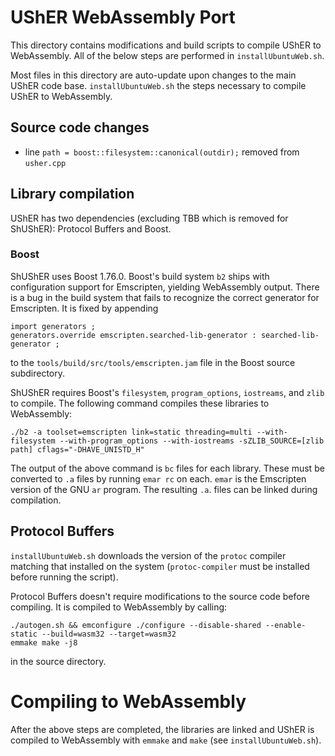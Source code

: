 # UShER WebAssembly Port

This directory contains modifications and build scripts to compile UShER to WebAssembly. All of the below steps are performed in `installUbuntuWeb.sh`.

Most files in this directory are auto-update upon changes to the main UShER code base. `installUbuntuWeb.sh` the steps necessary to compile UShER to WebAssembly.

## Source code changes
- line `path = boost::filesystem::canonical(outdir);` removed from `usher.cpp`

## Library compilation
UShER has two dependencies (excluding TBB which is removed for ShUShER): Protocol Buffers and Boost.

### Boost
ShUShER uses Boost 1.76.0. Boost's build system `b2` ships with configuration support for Emscripten, yielding WebAssembly output. There is a bug in the build system that fails to recognize the correct generator for Emscripten. It is fixed by appending
    
    import generators ;
    generators.override emscripten.searched-lib-generator : searched-lib-generator ;
to the `tools/build/src/tools/emscripten.jam` file in the Boost source subdirectory.

ShUShER requires Boost's `filesystem`, `program_options`, `iostreams`, and `zlib` to compile. The following command compiles these libraries to WebAssembly:

    ./b2 -a toolset=emscripten link=static threading=multi --with-filesystem --with-program_options --with-iostreams -sZLIB_SOURCE=[zlib path] cflags="-DHAVE_UNISTD_H" 
 
 
The output of the above command is `bc` files for each library. These must be converted to `.a` files by running `emar rc` on each. `emar` is the Emscripten version of the GNU `ar` program. The resulting `.a`. files can be linked during compilation.

## Protocol Buffers
`installUbuntuWeb.sh` downloads the version of the `protoc` compiler matching that installed on the system (`protoc-compiler` must be installed before running the script).

Protocol Buffers doesn't require modifications to the source code before compiling. It is compiled to WebAssembly by calling:
       
    ./autogen.sh && emconfigure ./configure --disable-shared --enable-static --build=wasm32 --target=wasm32
    emmake make -j8
in the source directory.

# Compiling to WebAssembly
After the above steps are completed, the libraries are linked and UShER is compiled to WebAssembly with `emmake` and `make` (see `installUbuntuWeb.sh`).
